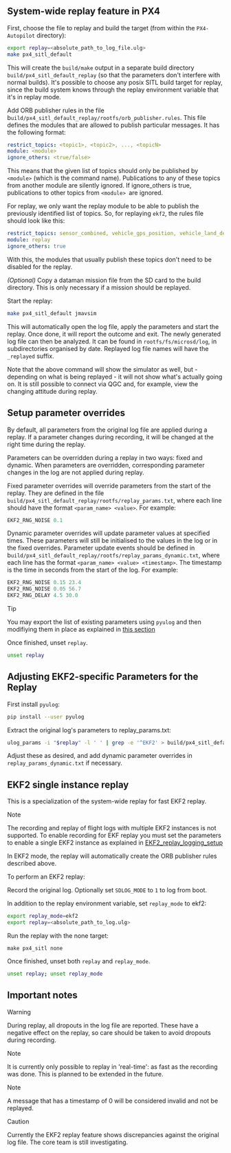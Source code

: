 ## System-wide replay feature in PX4

First, choose the file to replay and build the target (from within the `PX4-Autopilot` directory):

```bash
export replay=<absolute_path_to_log_file.ulg>
make px4_sitl_default
```

This will create the `build/make` output in a separate build directory `build/px4_sitl_default_replay` (so that the parameters don't interfere with normal builds). It's possible to choose any posix SITL build target for replay, since the build system knows through the replay environment variable that it's in replay mode.

Add ORB publisher rules in the file b`uild/px4_sitl_default_replay/rootfs/orb_publisher.rules`. This file defines the modules that are allowed to publish particular messages. It has the following format:

```yaml
restrict_topics: <topic1>, <topic2>, ..., <topicN>
module: <module>
ignore_others: <true/false>
```

This means that the given list of topics should only be published by `<module>` (which is the command name). Publications to any of these topics from another module are silently ignored. If ignore_others is true, publications to other topics from `<module> `are ignored.

For replay, we only want the replay module to be able to publish the previously identified list of topics. So, for replaying `ekf2`, the rules file should look like this:

```yaml
restrict_topics: sensor_combined, vehicle_gps_position, vehicle_land_detected
module: replay
ignore_others: true
```

With this, the modules that usually publish these topics don't need to be disabled for the replay.

*(Optional)* Copy a dataman mission file from the SD card to the build directory. This is only necessary if a mission should be replayed.

Start the replay:

```bash
make px4_sitl_default jmavsim
```

This will automatically open the log file, apply the parameters and start the replay. Once done, it will report the outcome and exit. The newly generated log file can then be analyzed. It can be found in `rootfs/fs/microsd/log`, in subdirectories organised by date. Replayed log file names will have the `_replayed` suffix.

Note that the above command will show the simulator as well, but - depending on what is being replayed - it will not show what's actually going on. It is still possible to connect via QGC and, for example, view the changing attitude during replay.

## Setup parameter overrides

By default, all parameters from the original log file are applied during a replay. If a parameter changes during recording, it will be changed at the right time during the replay.

Parameters can be overridden during a replay in two ways: fixed and dynamic. When parameters are overridden, corresponding parameter changes in the log are not applied during replay.

Fixed parameter overrides will override parameters from the start of the replay. They are defined in the file `build/px4_sitl_default_replay/rootfs/replay_params.txt`, where each line should have the format `<param_name> <value>`. For example:

```c
EKF2_RNG_NOISE 0.1
```

Dynamic parameter overrides will update parameter values at specified times. These parameters will still be initialised to the values in the log or in the fixed overrides. Parameter update events should be defined in b`uild/px4_sitl_default_replay/rootfs/replay_params_dynamic.txt`, where each line has the format `<param_name> <value> <timestamp>`. The timestamp is the time in seconds from the start of the log. For example:

```c
EKF2_RNG_NOISE 0.15 23.4
EKF2_RNG_NOISE 0.05 56.7
EKF2_RNG_DELAY 4.5 30.0
```

> [!TIP]
> You may export the list of existing parameters using `pyulog` and then modifiying them in place as explained in [this section](#adjusting-ekf2-specific-parameters-for-the-replay)

Once finished, unset `replay`.

```bash
unset replay
```

## Adjusting EKF2-specific Parameters for the Replay

First install `pyulog`:

```bash
pip install --user pyulog
```

Extract the original log's parameters to replay_params.txt:

```bash
ulog_params -i "$replay" -l ' ' | grep -e '^EKF2' > build/px4_sitl_default_replay/rootfs/replay_params.txt
```

Adjust these as desired, and add dynamic parameter overrides in `replay_params_dynamic.txt` if necessary.

## EKF2 single instance replay 

This is a specialization of the system-wide replay for fast EKF2 replay.

> [!NOTE]  
> The recording and replay of flight logs with multiple EKF2 instances is not supported. To enable recording for EKF replay you must set the parameters to enable a single EKF2 instance as explained in [EKF2_replay_logging_setup](../External%20Software/PX4/EKF2_replay_logging_setup.md)

In EKF2 mode, the replay will automatically create the ORB publisher rules described above.

To perform an EKF2 replay:

Record the original log. Optionally set `SDLOG_MODE` to `1` to log from boot.

In addition to the replay environment variable, set `replay_mode` to ekf2:

```bash
export replay_mode=ekf2
export replay=<absolute_path_to_log.ulg>
```

Run the replay with the none target:

```
make px4_sitl none
```

Once finished, unset both `replay` and `replay_mode`.

```bash
unset replay; unset replay_mode
```

## Important notes

> [!WARNING]  
> During replay, all dropouts in the log file are reported. These have a negative effect on the replay, so care should be taken to avoid dropouts during recording.

> [!NOTE]  
> It is currently only possible to replay in 'real-time': as fast as the recording was done. This is planned to be extended in the future.

> [!NOTE]  
> A message that has a timestamp of 0 will be considered invalid and not be replayed.

> [!Caution]  
> Currently the EKF2 replay feature shows discrepancies against the original log file. The core team is still investigating.